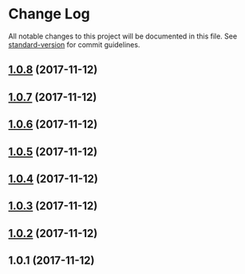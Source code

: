 # Change Log

All notable changes to this project will be documented in this file. See [standard-version](https://github.com/conventional-changelog/standard-version) for commit guidelines.

<a name="1.0.8"></a>
## [1.0.8](https://github.com/LiShiSangZi/node-publisher/compare/v1.0.7...v1.0.8) (2017-11-12)



<a name="1.0.7"></a>
## [1.0.7](https://github.com/LiShiSangZi/node-publisher/compare/v1.0.6...v1.0.7) (2017-11-12)



<a name="1.0.6"></a>
## [1.0.6](https://github.com/LiShiSangZi/node-publisher/compare/v1.0.5...v1.0.6) (2017-11-12)



<a name="1.0.5"></a>
## [1.0.5](https://github.com/LiShiSangZi/node-publisher/compare/v1.0.4...v1.0.5) (2017-11-12)



<a name="1.0.4"></a>
## [1.0.4](https://github.com/LiShiSangZi/node-publisher/compare/v1.0.3...v1.0.4) (2017-11-12)



<a name="1.0.3"></a>
## [1.0.3](https://github.com/LiShiSangZi/node-publisher/compare/v1.0.2...v1.0.3) (2017-11-12)



<a name="1.0.2"></a>
## [1.0.2](https://github.com/LiShiSangZi/node-publisher/compare/v1.0.1...v1.0.2) (2017-11-12)



<a name="1.0.1"></a>
## 1.0.1 (2017-11-12)
